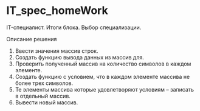 # IT_spec_homeWork
IT-специалист.  Итоги блока. Выбор специализации.

Описание решения
1.	Ввести значения массив строк.
2.	Создать функцию вывода данных из массив для.
3.	Проверить полученный массив на количество символов в каждом элементе.
4.	Создать функцию с условием, что в каждом элементе массива не более трех символов.
5.	Те элементы массива которые удовлетворяют условиям – записать в отдельный массив.
6.  Вывести новый массив.
